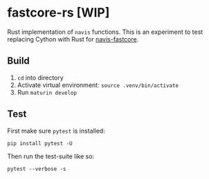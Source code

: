 # fastcore-rs [WIP]
Rust implementation of `navis` functions. This is an
experiment to test replacing Cython with Rust for
[navis-fastcore](https://github.com/navis-org/fastcore).

## Build
1. `cd` into directory
2. Activate virtual environment: `source .venv/bin/activate`
3. Run `maturin develop`

## Test

First make sure `pytest` is installed:
```
pip install pytest -U
```

Then run the test-suite like so:
```
pytest --verbose -s
```

